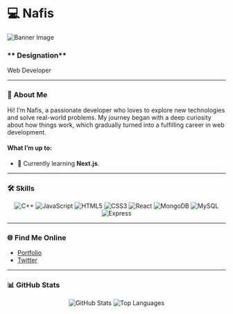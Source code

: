 # 💻 **Nafis**

![Banner Image](https://i.ibb.co.com/S5KvRbZ/myImage.png)

### ** Designation**
Web Developer

---

### 📝 **About Me**

Hi! I’m Nafis, a passionate developer who loves to explore new technologies and solve real-world problems. My journey began with a deep curiosity about how things work, which gradually turned into a fulfilling career in web development.

#### **What I’m up to:**
- 🌱 Currently learning **Next.js**.

---

### 🛠️ **Skills**

<div align="center">
  <img src="https://img.shields.io/badge/C++-00599C?style=for-the-badge&logo=c%2B%2B&logoColor=white" alt="C++">
  <img src="https://img.shields.io/badge/JavaScript-F7DF1E?style=for-the-badge&logo=javascript&logoColor=black" alt="JavaScript">
  <img src="https://img.shields.io/badge/HTML5-E34F26?style=for-the-badge&logo=html5&logoColor=white" alt="HTML5">
  <img src="https://img.shields.io/badge/CSS3-1572B6?style=for-the-badge&logo=css3&logoColor=white" alt="CSS3">
  <img src="https://img.shields.io/badge/React-61DAFB?style=for-the-badge&logo=react&logoColor=black" alt="React">
  <img src="https://img.shields.io/badge/MongoDB-47A248?style=for-the-badge&logo=mongodb&logoColor=white" alt="MongoDB">
  <img src="https://img.shields.io/badge/MySQL-4479A1?style=for-the-badge&logo=mysql&logoColor=white" alt="MySQL">
  <img src="https://img.shields.io/badge/Express.js-000000?style=for-the-badge&logo=express&logoColor=white" alt="Express">
</div>

---

### 🌐 **Find Me Online**

- [Portfolio](https://nafis-ul-alam-portfolio.netlify.app/)
- [Twitter](https://x.com/nafiswolfalam)

---

### 📊 **GitHub Stats**

<div align="center">
  <img src="https://github-readme-stats.vercel.app/api?username=NafisUlAlam&show_icons=true&theme=radical" alt="GitHub Stats">
  
  <img src="https://github-readme-stats.vercel.app/api/top-langs/?username=NafisUlAlam&layout=compact&theme=radical" alt="Top Languages">
</div>
